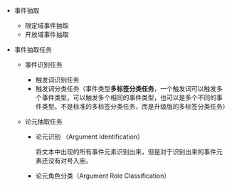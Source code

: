 - 事件抽取

  - 限定域事件抽取
  - 开放域事件抽取

- 事件抽取任务

  - 事件识别任务

    - 触发词识别任务
    - 触发词分类任务（事件类型**多标签分类任务**，一个触发词可以触发多个事件类型，可以触发多个相同的事件类型，也可以是多个不同的事件类型。不是标准的多标签分类任务，而是升级版的多标签分类任务）

  - 论元抽取任务

    - 论元识别 （Argument Identification）

      将文本中出现的所有事件元素识别出来，但是对于识别出来的事件元素还没有对号入座。

    - 论元角色分类（Argument Role Classification）

